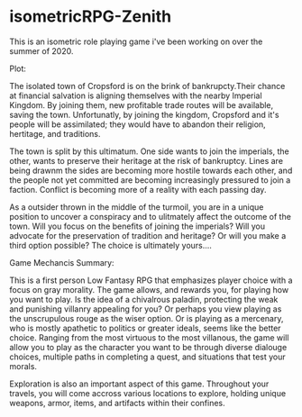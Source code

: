 # isometricRPG-Zenith
This is an isometric role playing game i've been working on over the summer of 2020. 

Plot:

The isolated town of Cropsford is on the brink of bankrupcty.Their chance at financial salvation is aligning themselves with the nearby Imperial Kingdom. By joining them, new profitable trade routes will be available, saving the town. Unfortunatly, by joining the kingdom, Cropsford and it's people will be assimilated; they would have to abandon their religion, hertitage, and traditions.

The town is split by this ultimatum. One side wants to join the imperials, the other, wants to preserve their heritage at the risk of bankruptcy. Lines are being drawnm the sides are becoming more hostile towards each other, and the people not yet committed are becoming
increasingly pressured to join a faction. Conflict is becoming more of a reality with each passing day.

As a outsider thrown in the middle of the turmoil, you are in a unique position to uncover a conspiracy and to ulitmately affect the outcome of the town. Will you focus on the benefits of joining the imperials? Will you advocate for the preservation of tradition and heritage? Or will you make a third option possible? The choice is ultimately yours....

Game Mechancis Summary:

This is a first person Low Fantasy RPG that emphasizes player choice with a focus on gray morality. The game allows, and rewards you, for playing how you want to play. Is the idea of a chivalrous paladin, protecting the weak and punishing villanry appealing for you? Or perhaps you view playing as the unscrupulous rouge as the wiser option. Or is playing as a mercenary, who is mostly apathetic to politics or greater ideals, seems like the better choice. Ranging from the most virtuous to the most villanous, the game will allow you to play as the character you want to be through diverse dialouge choices, multiple paths in completing a quest, and situations that test your morals.

Exploration is also an important aspect of this game. Throughout your travels, you will come accross various locations to explore, holding unique weapons, armor, items, and artifacts within their confines.
